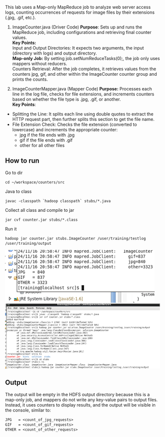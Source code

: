 This lab uses a Map-only MapReduce job to analyze web server access logs, counting occurrences of requests for image files by their 
extensions (.jpg, .gif, etc.).


1. ImageCounter.java (Driver Code)
**Purpose**: Sets up and runs the MapReduce job, including configurations and retrieving final counter values.<br>
**Key Points:**<br>
Input and Output Directories: It expects two arguments, the input (directory with logs) 
and output directory.<br>
**Map-only Job:** By setting job.setNumReduceTasks(0);, the job only uses mappers without reducers.<br>
Counters Retrieval: After the job completes, it retrieves values from the counters jpg, gif, 
and other within the ImageCounter counter group and prints the counts.<br>

2. ImageCounterMapper.java (Mapper Code)
**Purpose:** Processes each line in the log file, checks for file extensions, and increments 
counters based on whether the file type is .jpg, .gif, or another.<br>
**Key Points**:<br>
 - Splitting the Line: It splits each line using double quotes to extract the HTTP request part, then further splits this section to get the file name.
 - File Extension Check: Checks the file extension (converted to lowercase) and increments the appropriate counter:
	- jpg if the file ends with .jpg
	- gif if the file ends with .gif
	- other for all other files
## How to run
Go to dir
```
cd ~/workspace/counters/src
```

Java to class
```
javac -classpath `hadoop classpath` stubs/*.java

```
Collect all class and compile to jar
```
jar cvf counter.jar stubs/*.class

```
Run it
```
hadoop jar counter.jar stubs.ImageCounter /user/training/testlog /user/training/output

```	
![ok](counter1.png)
![ok](counter2.png)
	
## Output

The output will be empty in the HDFS output directory because this is a map-only job, and mappers do not write any key-value pairs to output files. 
Instead, it uses counters to display results, and the output will be visible in the console, similar to:

```
JPG   = <count_of_jpg_requests>
GIF   = <count_of_gif_requests>
OTHER = <count_of_other_requests>
```